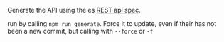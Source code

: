 Generate the API using the es [REST api spec](https://github.com/elasticsearch/elasticsearch-rest-api-spec).

run by calling `npm run generate`. Force it to update, even if their has not been a new commit, but calling with `--force` or `-f`
